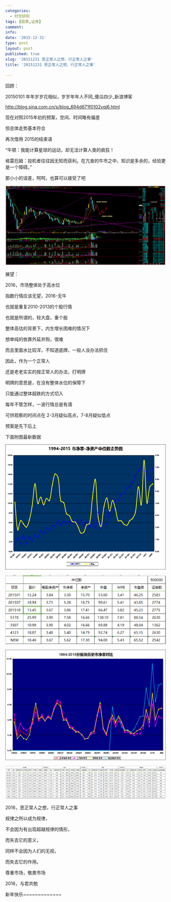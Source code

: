```yaml
---
categories:
  - 时空研究
tags: [股票,证券]
comment: 
info: 
date: '2015-12-31'
type: post
layout: post
published: true
slug: '20151231 思正常人之想，行正常人之事'
title: '20151231 思正常人之想，行正常人之事'

---
```

回顾：

20150101 年年岁岁花相似，岁岁年年人不同_傻瓜四少_新浪博客

http://blog.sina.com.cn/s/blog_694d671f0102vqj6.html

现在对照2015年初的预案，空间、时间略有偏差

但总体走势基本符合​

​再次借用 2015的结束语

“牛顿：我能计算星球的运动，却无法计算人类的疯狂！

格雷厄姆：投机者往往因无知而获利。在亢奋的牛市之中，知识是多余的，经验更是一个障碍。”

​那小小的误差，呵呵，也算可以接受了吧

![20151231-0](/images/20151231-0.jpeg)

展望：​

2016，市场整体处于高水位

​指数行情应该无望，2016-无牛

也就是重复2010-2013的个股行情

也就是所谓的，轻大盘，重个股​

​整体高估的背景下，内生增长困难的情况下

想单纯的依靠外延并购，很难

而且里面水比较浑，不知道底牌，一般人没办法抓住

因此，作为一个正常人

还是老老实实的按正常人的办法，打明牌

​明牌的意思是，在没有整体水位的保障下

只能通过整体超跌的方式切入​

每年不管怎样，一波行情总是有滴

可供观察的时间点在 2-3月疑似高点，7-8月疑似低点​

预案是先下后上​

下面附图最新数据​

​![20151231-1](/images/20151231-1.png)

![20151231-2](/images/20151231-2.jpeg)

![20151231-3](/images/20151231-3.png)

![20151231-4](/images/20151231-4.jpeg)

2016，思正常人之想，行正常人之事

规律之所以成为规律，

不会因为有出现超越规律的情形，

而失去它的意义，

同样不会因为人们的无视，

而失去它的作用​。

尊重市场，敬畏市场

2016，与君共勉

新年快乐~~~~~~~~~~~~~
